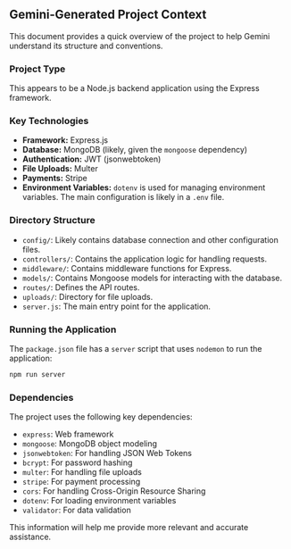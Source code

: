 ## Gemini-Generated Project Context

This document provides a quick overview of the project to help Gemini understand its structure and conventions.

### Project Type

This appears to be a Node.js backend application using the Express framework.

### Key Technologies

- **Framework:** Express.js
- **Database:** MongoDB (likely, given the `mongoose` dependency)
- **Authentication:** JWT (jsonwebtoken)
- **File Uploads:** Multer
- **Payments:** Stripe
- **Environment Variables:** `dotenv` is used for managing environment variables. The main configuration is likely in a `.env` file.

### Directory Structure

- `config/`: Likely contains database connection and other configuration files.
- `controllers/`: Contains the application logic for handling requests.
- `middleware/`: Contains middleware functions for Express.
- `models/`: Contains Mongoose models for interacting with the database.
- `routes/`: Defines the API routes.
- `uploads/`: Directory for file uploads.
- `server.js`: The main entry point for the application.

### Running the Application

The `package.json` file has a `server` script that uses `nodemon` to run the application:

```bash
npm run server
```

### Dependencies

The project uses the following key dependencies:

- `express`: Web framework
- `mongoose`: MongoDB object modeling
- `jsonwebtoken`: For handling JSON Web Tokens
- `bcrypt`: For password hashing
- `multer`: For handling file uploads
- `stripe`: For payment processing
- `cors`: For handling Cross-Origin Resource Sharing
- `dotenv`: For loading environment variables
- `validator`: For data validation

This information will help me provide more relevant and accurate assistance.

